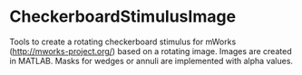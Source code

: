 # CheckerboardStimulusImage
Tools to create a rotating checkerboard stimulus for mWorks (http://mworks-project.org/) based on a rotating image. Images are created in MATLAB. Masks for wedges or annuli are implemented with alpha values.
